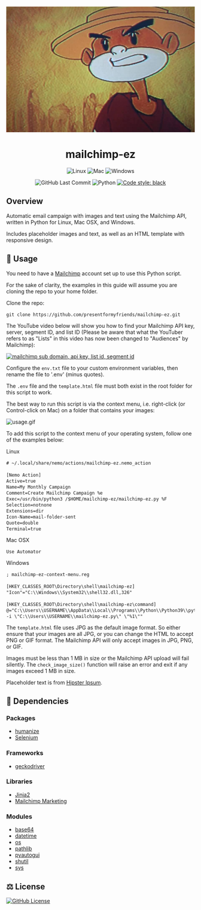 <div align="center">

![johnny-chimpo.jpg](img/johnny-chimpo.jpg)

# mailchimp-ez
![Linux](https://img.shields.io/badge/linux-mint%2020.3-hotpink?logo=linux&logoColor=pink) ![Mac](https://img.shields.io/badge/mac-osx%2010.15-hotpink?logo=apple&logoColor=pink) ![Windows](https://img.shields.io/badge/windows-10-hotpink?logo=windows&logoColor=pink)

![GitHub Last Commit](https://img.shields.io/github/last-commit/presentformyfriends/mailchimp-ez?color=hotpink&logo=git&logoColor=pink) ![Python](https://img.shields.io/pypi/pyversions/selenium?color=hotpink&logo=python&logoColor=pink) [![Code style: black](https://img.shields.io/badge/style-black-000000.svg)](https://github.com/psf/black)

</div>

## Overview
Automatic email campaign with images and text using the Mailchimp API, written in Python for Linux, Mac OSX, and Windows.

Includes placeholder images and text, as well as an HTML template with responsive design.


## 📝 Usage

You need to have a [Mailchimp](https://mailchimp.com) account set up to use this Python script.

For the sake of clarity, the examples in this guide will assume you are cloning the repo to your home folder.

Clone the repo:
```
git clone https://github.com/presentformyfriends/mailchimp-ez.git
```

The YouTube video below will show you how to find your Mailchimp API key, server, segment ID, and list ID (Please be aware that what the YouTuber refers to as "Lists" in this video has now been changed to "Audiences" by Mailchimp):

[![mailchimp sub domain, api key, list id, segment id](https://img.youtube.com/vi/v8COddmNyPo/0.jpg)](https://www.youtube.com/watch?v=v8COddmNyPo)


Configure the ```env.txt``` file to your custom environment variables, then rename the file to '.env' (minus quotes).

The ```.env``` file and the ```template.html``` file must both exist in the root folder for this script to work.


The best way to run this script is via the context menu, i.e. right-click (or Control-click on Mac) on a folder that contains your images:

![usage.gif](img/usage.gif)

To add this script to the context menu of your operating system, follow one of the examples below:

Linux
```
# ~/.local/share/nemo/actions/mailchimp-ez.nemo_action

[Nemo Action]
Active=true
Name=My Monthly Campaign
Comment=Create Mailchimp Campaign %e
Exec=/usr/bin/python3 /$HOME/mailchimp-ez/mailchimp-ez.py %F
Selection=notnone
Extensions=dir
Icon-Name=mail-folder-sent
Quote=double
Terminal=true
```

Mac OSX 
```
Use Automator
```

Windows
```
; mailchimp-ez-context-menu.reg

[HKEY_CLASSES_ROOT\Directory\shell\mailchimp-ez]
"Icon"="C:\\Windows\\System32\\shell32.dll,326"

[HKEY_CLASSES_ROOT\Directory\shell\mailchimp-ez\command]
@="C:\\Users\\USERNAME\\AppData\\Local\\Programs\\Python\\Python39\\python.exe -i \"C:\\Users\\USERNAME\\mailchimp-ez.py\" \"%1\""
```

The ```template.html``` file uses JPG as the default image format. So either ensure that your images are all JPG, or you can change the HTML to accept PNG or GIF format. The Mailchimp API will only accept images in JPG, PNG, or GIF.

Images must be less than 1 MB in size or the Mailchimp API upload will fail silently. The ```check_image_size()``` function will raise an error and exit if any images exceed 1 MB in size.

Placeholder text is from [Hipster Ipsum](https://hipsum.co/).


## 🐍 Dependencies

### Packages
* [humanize](https://pypi.org/project/humanize/)
* [Selenium](https://pypi.org/project/selenium/)

### Frameworks
* [geckodriver](https://github.com/mozilla/geckodriver)

### Libraries
* [Jinja2](https://pypi.org/project/Jinja2/)
* [Mailchimp Marketing](https://github.com/mailchimp/mailchimp-marketing-python)

### Modules
* [base64](https://docs.python.org/3/library/base64.html)
* [datetime](https://docs.python.org/3/library/datetime.html)
* [os](https://docs.python.org/3/library/os.html#module-os)
* [pathlib](https://docs.python.org/3/library/pathlib.html)
* [pyautogui](https://github.com/asweigart/pyautogui)
* [shutil](https://docs.python.org/3/library/shutil.html)
* [sys](https://docs.python.org/3/library/sys.html)


## ⚖️ License

[![GitHub License](https://img.shields.io/github/license/presentformyfriends/mailchimp-ez?color=hotpink)](https://github.com/presentformyfriends/mailchimp-ez/blob/master/LICENSE)


